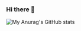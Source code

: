 ### Hi there 👋

![My Anurag's GitHub stats](https://github-readme-stats.vercel.app/api?username=alissonrubim&show_icons=true&theme=dracula&title_color=22b7d2&icon_color=a5e1ed&border_radius=0&text_color=8a8a8a&bg_color=fff&hide_border=true)

<!--
**alissonrubim/alissonrubim** is a ✨ _special_ ✨ repository because its `README.md` (this file) appears on your GitHub profile.

Here are some ideas to get you started:

- 🔭 I’m currently working on ...
- 🌱 I’m currently learning ...
- 👯 I’m looking to collaborate on ...
- 🤔 I’m looking for help with ...
- 💬 Ask me about ...
- 📫 How to reach me: ...
- 😄 Pronouns: ...
- ⚡ Fun fact: ...
-->
